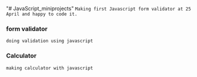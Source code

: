 "# JavaScript_miniprojects"
`Making first Javascript form validator at 25 April and happy to code it.`

### form validator

`doing validation using javascript`

### Calculator

`making calculator with javascript`
